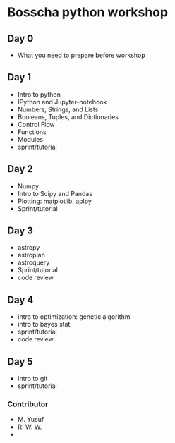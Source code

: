 # Bosscha python workshop

## Day 0
* What you need to prepare before workshop

## Day 1
* Intro to python
* IPython and Jupyter-notebook
* Numbers, Strings, and Lists
* Booleans, Tuples, and Dictionaries
* Control Flow
* Functions
* Modules
* sprint/tutorial

## Day 2
* Numpy
* Intro to Scipy and Pandas
* Plotting: matplotlib, aplpy
* Sprint/tutorial

## Day 3 
* astropy
* astroplan
* astroquery
* Sprint/tutorial
* code review

## Day 4
* intro to optimization: genetic algorithm
* intro to bayes stat
* sprint/tutorial
* code review

## Day 5
* intro to git
* sprint/tutorial


### Contributor
* M. Yusuf 
* R. W. W.
* 
